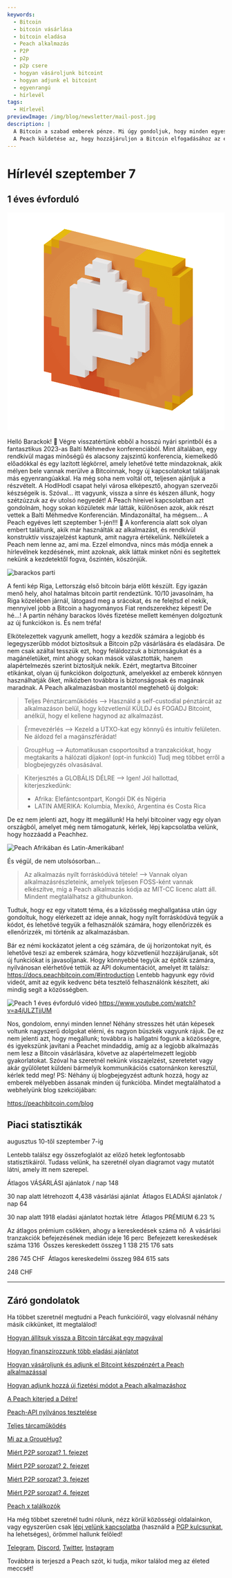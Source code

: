 ```yaml
---
keywords:
  - Bitcoin
  - bitcoin vásárlása
  - bitcoin eladása
  - Peach alkalmazás
  - P2P
  - p2p
  - p2p csere
  - hogyan vásároljunk bitcoint
  - hogyan adjunk el bitcoint
  - egyenrangú
  - hírlevél
tags:
  - Hírlevél
previewImage: /img/blog/newsletter/mail-post.jpg
description: |
  A Bitcoin a szabad emberek pénze. Mi úgy gondoljuk, hogy minden egyes embernek joga van arra, hogy eldöthesse, milyen pénzt használjon vagyonának, munkájának, idejének és energiájának tárolására.
  A Peach küldetése az, hogy hozzájáruljon a Bitcoin elfogadásához az emberek kezében.
---
```

# Hírlevél szeptember 7
## 1 éves évforduló

![barackos barack bitcoin gif](/img/blog/newsletter/gif-peach.gif)

Helló Barackok! 🍑
Végre visszatértünk ebből a hosszú nyári sprintből és a fantasztikus 2023-as Balti Méhmedve konferenciából.
Mint általában, egy rendkívül magas minőségű és alacsony zajszintű konferencia, kiemelkedő előadókkal és egy lazított légkörrel, amely lehetővé tette mindazoknak, akik mélyen bele vannak merülve a Bitcoinnak, hogy új kapcsolatokat találjanak más egyenrangúakkal.
Ha még soha nem voltál ott, teljesen ajánljuk a részvételt. A HodlHodl csapat helyi városa elképesztő, ahogyan szervezői készségeik is.
Szóval... itt vagyunk, vissza a sínre és készen állunk, hogy szétzúzzuk az év utolsó negyedét!
A Peach híreivel kapcsolatban azt gondolnám, hogy sokan közületek már látták, különösen azok, akik részt vettek a Balti Méhmedve Konferencián. Mindazonáltal, ha mégsem...
A Peach egyéves lett szeptember 1-jén!!! 🎂
A konferencia alatt sok olyan embert találtunk, akik már használták az alkalmazást, és rendkívül konstruktív visszajelzést kaptunk, amit nagyra értékelünk. Nélkületek a Peach nem lenne az, ami ma.
Ezzel elmondva, nincs más módja ennek a hírlevélnek kezdésének, mint azoknak, akik láttak minket nőni és segítettek nekünk a kezdetektől fogva, őszintén, köszönjük.

![barackos parti](https://img.mailinblue.com/5647291/images/content_library/original/64f9baaacf47e56e5c144ce8.jpeg)

A fenti kép Riga, Lettország első bitcoin bárja előtt készült. Egy igazán menő hely, ahol hatalmas bitcoin partit rendeztünk. 10/10 javasolnám, ha Riga közelében járnál, látogasd meg a srácokat, és ne felejtsd el nekik, mennyivel jobb a Bitcoin a hagyományos Fiat rendszerekhez képest!
De hé...! A partin néhány barackos lövés fizetése mellett keményen dolgoztunk az új funkciókon is. És nem tréfa!

Elkötelezettek vagyunk amellett, hogy a kezdők számára a legjobb és legegyszerűbb módot biztosítsuk a Bitcoin p2p vásárlására és eladására.
De nem csak azáltal tesszük ezt, hogy feláldozzuk a biztonságukat és a magánéletüket, mint ahogy sokan mások választották, hanem alapértelmezés szerint biztosítjuk nekik. Ezért, megtartva Bitcoiner etikánkat, olyan új funkciókon dolgoztunk, amelyekkel az emberek könnyen használhatják őket, miközben továbbra is biztonságosak és magának maradnak. A Peach alkalmazásban mostantól megtehető új dolgok:

  > Teljes Pénztárcaműködés --> Használd a self-custodial pénztárcát az alkalmazáson belül, hogy közvetlenül KÜLDJ és FOGADJ Bitcoint, anélkül, hogy el kellene hagynod az alkalmazást.

  > Érmevezérlés --> Kezeld a UTXO-kat egy könnyű és intuitív felületen. Ne áldozd fel a magánszférádat!

  > GroupHug --> Automatikusan csoportosítsd a tranzakciókat, hogy megtakaríts a hálózati díjakon! (opt-in funkció) Tudj meg többet erről a blogbejegyzés olvasásával.

  > Kiterjesztés a GLOBÁLIS DÉLRE --> Igen! Jól hallottad, kiterjeszkedünk:
  >- Afrika: Elefántcsontpart, Kongói DK és Nigéria
  >- LATIN AMERIKA: Kolumbia, Mexikó, Argentína és Costa Rica

  De ez nem jelenti azt, hogy itt megállunk!
  Ha helyi bitcoiner vagy egy olyan országból, amelyet még nem támogatunk, kérlek, lépj kapcsolatba velünk, hogy hozzáadd a Peachhez.

![Peach Afrikában és Latin-Amerikában!](https://img.mailinblue.com/5647291/images/content_library/original/64f9c0ffe65d8946086ff941.jpg)

És végül, de nem utolsósorban...

  > Az alkalmazás nyílt forráskódúvá tétele! --> Vannak olyan alkalmazásrészleteink, amelyek teljesen FOSS-ként vannak elkészítve, míg a Peach alkalmazás kódja az MIT-CC licenc alatt áll. Mindent megtalálhatsz a githubunkon.

Tudtuk, hogy ez egy vitatott téma, és a közösség meghallgatása után úgy gondoltuk, hogy elérkezett az ideje annak, hogy nyílt forráskódúvá tegyük a kódot, és lehetővé tegyük a felhasználók számára, hogy ellenőrizzék és ellenőrizzék, mi történik az alkalmazásban.

Bár ez némi kockázatot jelent a cég számára, de új horizontokat nyit, és lehetővé teszi az emberek számára, hogy közvetlenül hozzájáruljanak, sőt új funkciókat is javasoljanak.
Hogy könnyebbé tegyük az építők számára, nyilvánosan elérhetővé tettük az API dokumentációt, amelyet itt találsz: https://docs.peachbitcoin.com/#introduction
Lentebb hagyunk egy rövid videót, amit az egyik kedvenc béta tesztelő felhasználónk készített, aki mindig segít a közösségben.

![Peach 1 éves évforduló videó](https://www.youtube.com/watch?v=a4jULZTjjUM)
https://www.youtube.com/watch?v=a4jULZTjjUM

Nos, gondolom, ennyi minden lenne! Néhány stresszes hét után képesek voltunk nagyszerű dolgokat elérni, és nagyon büszkék vagyunk rájuk. De ez nem jelenti azt, hogy megállunk; továbbra is hallgatni fogunk a közösségre, és igyekszünk javítani a Peachet mindaddig, amíg az a legjobb alkalmazás nem lesz a Bitcoin vásárlására, követve az alapértelmezett legjobb gyakorlatokat.
Szóval ha szeretnél nekünk visszajelzést, szeretetet vagy akár gyűlöletet küldeni bármelyik kommunikációs csatornánkon keresztül, kérlek tedd meg!
PS: Néhány új blogbejegyzést adtunk hozzá, hogy az emberek mélyebben ássanak minden új funkcióba. Mindet megtalálhatod a webhelyünk blog szekciójában:

https://peachbitcoin.com/blog

## Piaci statisztikák

augusztus 10-től szeptember 7-ig

Lentebb találsz egy összefoglalót az előző hetek legfontosabb statisztikáiról. Tudass velünk, ha szeretnél olyan diagramot vagy mutatót látni, amely itt nem szerepel.


Átlagos VÁSÁRLÁSI ajánlatok / nap
148

30 nap alatt létrehozott 4,438 vásárlási ajánlat
­
Átlagos ELADÁSI ajánlatok / nap
64

30 nap alatt 1918 eladási ajánlatot hoztak létre
­
Átlagos PRÉMIUM
6.23 %

Az átlagos prémium csökken, ahogy a kereskedések száma nő
­
A vásárlási tranzakciók befejezésének medián ideje
16 perc
­
Befejezett kereskedések száma
1316
­
Összes kereskedett összeg
1 138 215 176 sats

286 745 CHF
­
Átlagos kereskedelmi összeg
984 615 sats

248 CHF

---

## Záró gondolatok

Ha többet szeretnél megtudni a Peach funkcióiról, vagy elolvasnál néhány másik cikkünket, itt megtalálod!

[Hogyan állítsuk vissza a Bitcoin tárcákat egy magvával](https://peachbitcoin.com/hu/blog/how-to-restore-peach-wallet/)

[Hogyan finanszírozzunk több eladási ajánlatot](https://peachbitcoin.com/hu/blog/funding-multiple-sell-offers/)

[Hogyan vásároljunk és adjunk el Bitcoint készpénzért a Peach alkalmazással](https://peachbitcoin.com/hu/blog/how-to-buy-and-sell-bitcoin-with-cash-using-peach/)

[Hogyan adjunk hozzá új fizetési módot a Peach alkalmazáshoz](https://peachbitcoin.com/hu/blog/how-to-add-a-payment-method/)

[A Peach kiterjed a Délre!](https://peachbitcoin.com/hu/blog/peach-expands-to-the-global-south/)

[Peach-API nyilvános tesztelése](https://peachbitcoin.com/hu/blog/making-our-peach-api-public/)

[Teljes tárcaműködés](https://peachbitcoin.com/hu/blog/full-wallet-functionality/)

[Mi az a GroupHug?](https://peachbitcoin.com/hu/blog/group-hug/)

[Miért P2P sorozat? 1. fejezet](https://peachbitcoin.com/hu/blog/why-p2p-chapter-1/)

[Miért P2P sorozat? 2. fejezet](https://peachbitcoin.com/hu/blog/why-p2p-chapter-2/)

[Miért P2P sorozat? 3. fejezet](https://peachbitcoin.com/hu/blog/why-p2p-chapter-3-circular-economies/)

[Miért P2P sorozat? 4. fejezet](https://peachbitcoin.com/hu/blog/why-p2p-chapter-4-chains-of-trust/)

[Peach x találkozók](https://peachbitcoin.com/hu/blog/peach-for-meetups/)

Ha még többet szeretnél tudni rólunk, nézz körül közösségi oldalainkon, vagy egyszerűen csak [lépj velünk kapcsolatba](mailto:hello@peachbitcoin.com) (használd a [PGP kulcsunkat](https://keys.openpgp.org/vks/v1/by-fingerprint/48339A19645E2E53488E0E5479E1B270FACD1BD2), ha lehetséges), örömmel hallunk felőled!

[Telegram](https://t.me/+GkOW1J-ixBBkZWRk), [Discord](https://discord.gg/ypeHz3SW54), [Twitter](https://twitter.com/peachbitcoin), [Instagram](https://instagram.com/peachbitcoin)

Továbbra is terjeszd a Peach szót, ki tudja, mikor találod meg az életed meccsét!
